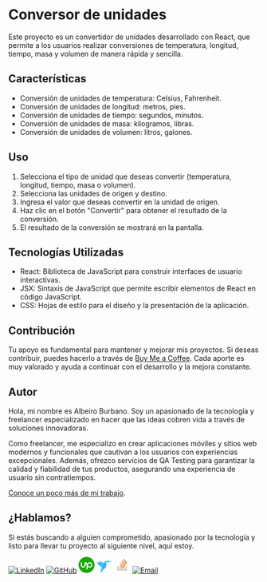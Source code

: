 # Conversor de unidades

Este proyecto es un convertidor de unidades desarrollado con React, que permite a los usuarios realizar conversiones de temperatura, longitud, tiempo, masa y volumen de manera rápida y sencilla.

## Características
- Conversión de unidades de temperatura: Celsius, Fahrenheit.
- Conversión de unidades de longitud: metros, pies.
- Conversión de unidades de tiempo: segundos, minutos.
- Conversión de unidades de masa: kilogramos, libras.
- Conversión de unidades de volumen: litros, galones.

## Uso
1. Selecciona el tipo de unidad que deseas convertir (temperatura, longitud, tiempo, masa o volumen).
2. Selecciona las unidades de origen y destino.
3. Ingresa el valor que deseas convertir en la unidad de origen.
4. Haz clic en el botón "Convertir" para obtener el resultado de la conversión.
5. El resultado de la conversión se mostrará en la pantalla.

## Tecnologías Utilizadas
- React: Biblioteca de JavaScript para construir interfaces de usuario interactivas.
- JSX: Sintaxis de JavaScript que permite escribir elementos de React en código JavaScript.
- CSS: Hojas de estilo para el diseño y la presentación de la aplicación.

## Contribución
Tu apoyo es fundamental para mantener y mejorar mis proyectos. Si deseas contribuir, puedes hacerlo a través de [Buy Me a Coffee](https://www.buymeacoffee.com/albeirojbtr). Cada aporte es muy valorado y ayuda a continuar con el desarrollo y la mejora constante.

## Autor
Hola, mi nombre es Albeiro Burbano. Soy un apasionado de la tecnología y freelancer especializado en hacer que las ideas cobren vida a través de soluciones innovadoras.

Como freelancer, me especializo en crear aplicaciones móviles y sitios web modernos y funcionales que cautivan a los usuarios con experiencias excepcionales. Además, ofrezco servicios de QA Testing para garantizar la calidad y fiabilidad de tus productos, asegurando una experiencia de usuario sin contratiempos.

[Conoce un poco más de mi trabajo](https://github.com/AlbeiroBurbanoTobar/ppi_pl_BurbanoA).

## ¿Hablamos?

Si estás buscando a alguien comprometido, apasionado por la tecnología y listo para llevar tu proyecto al siguiente nivel, aquí estoy.

<p align="left">
  <a href="http://www.linkedin.com/in/albeiro-jose-burbano-tobar-759ba4297"><img src="https://img.icons8.com/fluent/48/000000/linkedin.png" alt="LinkedIn" width="32"></a>
  <a href="https://github.com/AlbeiroBurbanoTobar"><img src="https://img.icons8.com/fluent/48/000000/github.png" alt="GitHub" width="32"></a>
  <a href="https://www.upwork.com/freelancers/~017e0544b7ea64d6c0?mp_source=share"><img src="https://raw.githubusercontent.com/AlbeiroBurbano/ImagenesIconos/main/upwork.png" alt="Upwork" width="32"></a>
  <a href="https://www.freelancer.com/u/Albeiro73?sb=t"><img src="https://raw.githubusercontent.com/AlbeiroBurbano/ImagenesIconos/main/freelancer.png" alt="Freelancer" width="32"></a>
  <a href="https://stackoverflow.com/users/24090991/albeiro-burbano"><img src="https://raw.githubusercontent.com/AlbeiroBurbano/ImagenesIconos/main/overflow.png" alt="Stack Overflow" width="32"></a>
  <a href="mailto:albeirojbt@gmail.com"><img src="https://img.icons8.com/fluent/48/000000/mail.png" alt="Email" width="32"></a>
</p>


